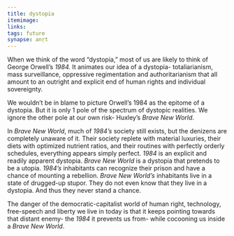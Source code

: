 ```yaml
---
title: dystopia
itemimage: 
links:
tags: future
synapse: anṛt
---
```


When we think of the word “dystopia,” most of us are likely to think of George Orwell’s *1984.* It animates our idea of a dystopia- totaliarianism, mass surveillance, oppressive regimentation and authoritarianism that all amount to an outright and explicit end of human rights and individual sovereignty. 

We wouldn’t be in blame to picture Orwell’s 1984 as the epitome of a dystopia. But it is only 1 pole of the spectrum of dystopic realities. We ignore the other pole at our own risk- Huxley’s *Brave New World*.

In *Brave New World*, much of *1984’s* society still exists, but the denizens are completely unaware of it. Their society replete with material luxuries, their diets with optimized nutrient ratios, and their routines with perfectly orderly schedules, everything appears simply perfect. *1984* is an explicit and readily apparent dystopia. *Brave New World* is a dystopia that pretends to be a utopia. *1984’s* inhabitants can recognize their prison and have a chance of mounting a rebellion. *Brave New World’s* inhabitants live in a state of drugged-up stupor. They do not even know that they live in a dystopia. And thus they never stand a chance.

The danger of the democratic-capitalist world of human right, technology, free-speech and liberty we live in today is that it keeps pointing towards that distant enemy- the *1984* it prevents us from- while cocooning us inside a *Brave New World*.